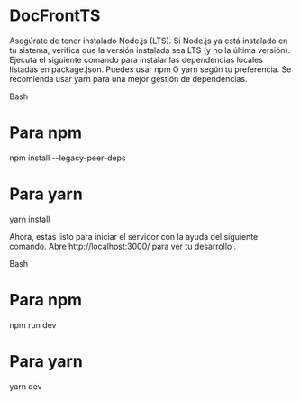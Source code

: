 # DocFrontTS
Asegúrate de tener instalado Node.js (LTS). Si Node.js ya está instalado en tu sistema, verifica que la versión instalada sea LTS (y no la última versión).
Ejecuta el siguiente comando para instalar las dependencias locales listadas en package.json. Puedes usar npm O yarn según tu preferencia.
Se recomienda usar yarn para una mejor gestión de dependencias.

Bash
# Para npm
npm install --legacy-peer-deps

# Para yarn
yarn install

Ahora, estás listo para iniciar el servidor con la ayuda del siguiente comando. Abre http://localhost:3000/ para ver tu desarrollo .

Bash
# Para npm
npm run dev

# Para yarn
yarn dev
